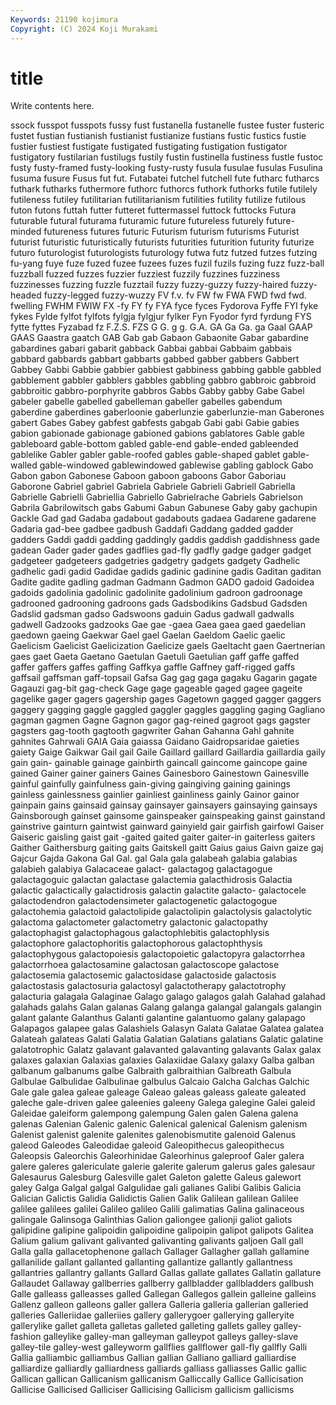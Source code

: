 ```yaml
---
Keywords: 21190 kojimura
Copyright: (C) 2024 Koji Murakami
---
```


# title

Write contents here.



ssock
fusspot fusspots fussy fust fustanella fustanelle fustee fuster fusteric fustet
fustian fustianish fustianist fustianize fustians fustic fustics fustie fustier fustiest
fustigate fustigated fustigating fustigation fustigator fustigatory fustilarian fustilugs fustily fustin
fustinella fustiness fustle fustoc fusty fusty-framed fusty-looking fusty-rusty fusula fusulae
fusulas Fusulina fusuma fusure Fusus fut fut. Futabatei futchel futchell
fute futharc futharcs futhark futharks futhermore futhorc futhorcs futhork futhorks
futile futilely futileness futiley futilitarian futilitarianism futilities futility futilize futilous
futon futons futtah futter futteret futtermassel futtock futtocks Futura futurable
futural futurama futuramic future futureless futurely future-minded futureness futures futuric
Futurism futurism futurisms Futurist futurist futuristic futuristically futurists futurities futurition
futurity futurize futuro futurologist futurologists futurology futwa futz futzed futzes
futzing fu-yang fuye fuze fuzed fuzee fuzees fuzes fuzil fuzils
fuzing fuzz fuzz-ball fuzzball fuzzed fuzzes fuzzier fuzziest fuzzily fuzzines
fuzziness fuzzinesses fuzzing fuzzle fuzztail fuzzy fuzzy-guzzy fuzzy-haired fuzzy-headed fuzzy-legged
fuzzy-wuzzy FV f.v. fv FW fw FWA FWD fwd fwd.
fwelling FWHM FWIW FX -fy FY fy FYA fyce fyces
Fydorova Fyffe FYI fyke fykes Fylde fylfot fylfots fylgja fylgjur
fylker Fyn Fyodor fyrd fyrdung FYS fytte fyttes Fyzabad fz
F.Z.S. FZS G G. g g. G.A. GA Ga Ga.
ga Gaal GAAP GAAS Gaastra gaatch GAB Gab gab Gabaon
Gabaonite Gabar gabardine gabardines gabari gabarit gabback Gabbai gabbai Gabbaim
gabbais gabbard gabbards gabbart gabbarts gabbed gabber gabbers Gabbert Gabbey
Gabbi Gabbie gabbier gabbiest gabbiness gabbing gabble gabbled gabblement gabbler
gabblers gabbles gabbling gabbro gabbroic gabbroid gabbroitic gabbro-porphyrite gabbros Gabbs
Gabby gabby Gabe Gabel gabeler gabelle gabelled gabelleman gabeller gabelles
gabendum gaberdine gaberdines gaberloonie gaberlunzie gaberlunzie-man Gaberones gabert Gabes Gabey
gabfest gabfests gabgab Gabi gabi Gabie gabies gabion gabionade gabionage
gabioned gabions gablatores Gable gable gableboard gable-bottom gabled gable-end gable-ended
gableended gablelike Gabler gabler gable-roofed gables gable-shaped gablet gable-walled gable-windowed
gablewindowed gablewise gabling gablock Gabo Gabon gabon Gabonese Gaboon gaboon
gaboons Gabor Gaboriau Gaborone Gabriel gabriel Gabriela Gabriele Gabrieli Gabriell
Gabriella Gabrielle Gabrielli Gabriellia Gabriello Gabrielrache Gabriels Gabrielson Gabrila Gabrilowitsch
gabs Gabumi Gabun Gabunese Gaby gaby gachupin Gackle Gad gad
Gadaba gadabout gadabouts gadaea Gadarene gadarene Gadaria gad-bee gadbee gadbush
Gaddafi Gaddang gadded gadder gadders Gaddi gaddi gadding gaddingly gaddis
gaddish gaddishness gade gadean Gader gader gades gadflies gad-fly gadfly
gadge gadger gadget gadgeteer gadgeteers gadgetries gadgetry gadgets gadgety Gadhelic
gadhelic gadi gadid Gadidae gadids gadinic gadinine gadis Gaditan gaditan
Gadite gadite gadling gadman Gadmann Gadmon GADO gadoid Gadoidea gadoids
gadolinia gadolinic gadolinite gadolinium gadroon gadroonage gadrooned gadrooning gadroons gads
Gadsbodikins Gadsbud Gadsden Gadslid gadsman gadso Gadswoons gaduin Gadus gadwall
gadwalls gadwell Gadzooks gadzooks Gae gae -gaea Gaea gaea gaed
gaedelian gaedown gaeing Gaekwar Gael gael Gaelan Gaeldom Gaelic gaelic
Gaelicism Gaelicist Gaelicization Gaelicize gaels Gaeltacht gaen Gaertnerian gaes gaet
Gaeta Gaetano Gaetulan Gaetuli Gaetulian gaff gaffe gaffed gaffer gaffers
gaffes gaffing Gaffkya gaffle Gaffney gaff-rigged gaffs gaffsail gaffsman gaff-topsail
Gafsa Gag gag gaga gagaku Gagarin gagate Gagauzi gag-bit gag-check
Gage gage gageable gaged gagee gageite gagelike gager gagers gagership
gages Gagetown gagged gagger gaggers gaggery gagging gaggle gaggled gaggler
gaggles gaggling gaging Gagliano gagman gagmen Gagne Gagnon gagor gag-reined
gagroot gags gagster gagsters gag-tooth gagtooth gagwriter Gahan Gahanna Gahl
gahnite gahnites Gahrwali GAIA Gaia gaiassa Gaidano Gaidropsaridae gaieties gaiety
Gaige Gaikwar Gail gail Gaile Gaillard gaillard Gaillardia gaillardia gaily
gain gain- gainable gainage gainbirth gaincall gaincome gaincope gaine gained
Gainer gainer gainers Gaines Gainesboro Gainestown Gainesville gainful gainfully gainfulness
gain-giving gaingiving gaining gainings gainless gainlessness gainlier gainliest gainliness gainly
Gainor gainor gainpain gains gainsaid gainsay gainsayer gainsayers gainsaying gainsays
Gainsborough gainset gainsome gainspeaker gainspeaking gainst gainstand gainstrive gainturn gaintwist
gainward gainyield gair gairfish gairfowl Gaiser Gaiseric gaisling gaist gait
-gaited gaited gaiter gaiter-in gaiterless gaiters Gaither Gaithersburg gaiting gaits
Gaitskell gaitt Gaius gaius Gaivn gaize gaj Gajcur Gajda Gakona
Gal Gal. gal Gala gala galabeah galabia galabias galabieh galabiya
Galacaceae galact- galactagog galactagogue galactagoguic galactan galactase galactemia galacthidrosis Galactia
galactic galactically galactidrosis galactin galactite galacto- galactocele galactodendron galactodensimeter galactogenetic
galactogogue galactohemia galactoid galactolipide galactolipin galactolysis galactolytic galactoma galactometer galactometry
galactonic galactopathy galactophagist galactophagous galactophlebitis galactophlysis galactophore galactophoritis galactophorous galactophthysis
galactophygous galactopoiesis galactopoietic galactopyra galactorrhea galactorrhoea galactosamine galactosan galactoscope galactose
galactosemia galactosemic galactosidase galactoside galactosis galactostasis galactosuria galactosyl galactotherapy galactotrophy
galacturia galagala Galaginae Galago galago galagos galah Galahad galahad galahads
galahs Galan galanas Galang galanga galangal galangals galangin galant galante
Galanthus Galanti galantine galantuomo galany galapago Galapagos galapee galas Galashiels
Galasyn Galata Galatae Galatea galatea Galateah galateas Galati Galatia Galatian
Galatians galatians Galatic galatine galatotrophic Galatz galavant galavanted galavanting galavants
Galax galax galaxes galaxian Galaxias galaxies Galaxiidae Galaxy galaxy Galba
galban galbanum galbanums galbe Galbraith galbraithian Galbreath Galbula Galbulae Galbulidae
Galbulinae galbulus Galcaio Galcha Galchas Galchic Gale gale galea galeae
galeage Galeao galeas galeass galeate galeated galeche gale-driven galee galeenies
galeeny Galega galegine Galei galeid Galeidae galeiform galempong galempung Galen
galen Galena galena galenas Galenian Galenic galenic Galenical galenical Galenism
galenism Galenist galenist galenite galenites galenobismutite galenoid Galenus galeod Galeodes
Galeodidae galeoid Galeopithecus galeopithecus Galeopsis Galeorchis Galeorhinidae Galeorhinus galeproof Galer
galera galere galeres galericulate galerie galerite galerum galerus gales galesaur
Galesaurus Galesburg Galesville galet Galeton galette Galeus galewort galey Galga
Galgal galgal Galgulidae gali galianes Galibi Galibis Galicia Galician Galictis
Galidia Galidictis Galien Galik Galilean galilean Galilee galilee galilees galilei
Galileo galileo Galili galimatias Galina galinaceous galingale Galinsoga Galinthias Galion
galiongee galionji galiot galiots galipidine galipine galipoidin galipoidine galipoipin galipot
galipots Galitea Galium galium galivant galivanted galivanting galivants galjoen Gall
gall Galla galla gallacetophenone gallach Gallager Gallagher gallah gallamine gallanilide
gallant gallanted gallanting gallantize gallantly gallantness gallantries gallantry gallants Gallard
Gallas gallate gallates Gallatin gallature Gallaudet Gallaway gallberries gallberry gallbladder
gallbladders gallbush Galle galleass galleasses galled Gallegan Gallegos gallein galleine
galleins Gallenz galleon galleons galler gallera Galleria galleria gallerian galleried
galleries Galleriidae galleriies gallery gallerygoer gallerying galleryite gallerylike gallet galleta
galletas galleted galleting gallets galley galley-fashion galleylike galley-man galleyman galleypot
galleys galley-slave galley-tile galley-west galleyworm gallflies gallflower gall-fly gallfly Galli
Gallia galliambic galliambus Gallian gallian Galliano galliard galliardise galliardize galliardly
galliardness galliards galliass galliasses Gallic gallic Gallican gallican Gallicanism gallicanism
Galliccally Gallice Gallicisation Gallicise Gallicised Galliciser Gallicising Gallicism gallicism gallicisms

